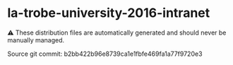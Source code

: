 # la-trobe-university-2016-intranet

:warning: These distribution files are automatically generated and should never be manually managed.

Source git commit: b2bb422b96e8739ca1e1fbfe469fa1a77f9720e3
